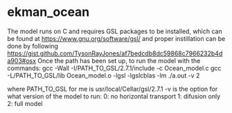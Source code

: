 # ekman_ocean
The model runs on C and requires GSL packages to be installed, which can be found at https://www.gnu.org/software/gsl/ and proper instillation can be done by following https://gist.github.com/TysonRayJones/af7bedcdb8dc59868c7966232b4da903#osx
Once the path has been set up, to run the model with the commands:
gcc -Wall -I/PATH_TO_GSL/2.7.1/include -c Ocean_model.c
gcc -L/PATH_TO_GSL/lib Ocean_model.o -lgsl -lgslcblas -lm
./a.out -v 2

where PATH_TO_GSL for me is usr/local/Cellar/gsl/2.7.1
-v is the option for what version of the model to run:
  0: no horizontal transport
  1: difusion only
  2: full model

